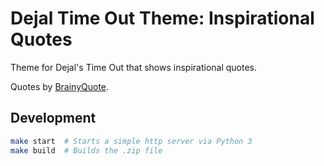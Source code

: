# Dejal Time Out Theme: Inspirational Quotes

Theme for Dejal's Time Out that shows inspirational quotes.

Quotes by [BrainyQuote](https://www.brainyquote.com/topics/inspirational-quotes).

## Development

```bash
make start  # Starts a simple http server via Python 3
make build  # Builds the .zip file
```
